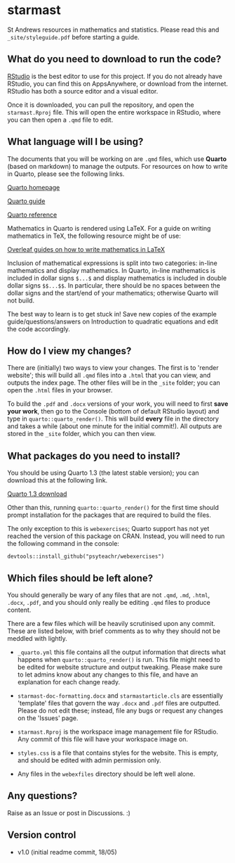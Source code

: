 # starmast

St Andrews resources in mathematics and statistics. Please read this and `_site/styleguide.pdf` before starting a guide.

## What do you need to download to run the code?

[RStudio](https://posit.co/download/rstudio-desktop/) is the best editor to use for this project. If you do not already have RStudio, you can find this on AppsAnywhere, or download from the internet. RStudio has both a source editor and a visual editor.

Once it is downloaded, you can pull the repository, and open the `starmast.Rproj` file. This will open the entire workspace in RStudio, where you can then open a `.qmd` file to edit.

## What language will I be using?

The documents that you will be working on are `.qmd` files, which use **Quarto** (based on markdown) to manage the outputs. For resources on how to write in Quarto, please see the following links.

[Quarto homepage](https://quarto.org/)

[Quarto guide](https://quarto.org/docs/guide/)

[Quarto reference](https://quarto.org/docs/reference/)

Mathematics in Quarto is rendered using LaTeX. For a guide on writing mathematics in TeX, the following resource might be of use:

[Overleaf guides on how to write mathematics in LaTeX](https://www.overleaf.com/learn/latex/Mathematical_expressions)

Inclusion of mathematical expressions is split into two categories: in-line mathematics and display mathematics. In Quarto, in-line mathematics is included in dollar signs `$...$` and display mathematics is included in double dollar signs `$$...$$`. In particular, there should be no spaces between the dollar signs and the start/end of your mathematics; otherwise Quarto will not build.

The best way to learn is to get stuck in! Save new copies of the example guide/questions/answers on Introduction to quadratic equations and edit the code accordingly.

## How do I view my changes?

There are (initially) two ways to view your changes. The first is to 'render website'; this will build all `.qmd` files into a `.html` that you can view, and outputs the index page. The other files will be in the `_site` folder; you can open the `.html` files in your browser.

To build the `.pdf` and `.docx` versions of your work, you will need to first **save your work**, then go to the Console (bottom of default RStudio layout) and type in `quarto::quarto_render()`. This will build **every** file in the directory and takes a while (about one minute for the initial commit!). All outputs are stored in the `_site` folder, which you can then view.

## What packages do you need to install?

You should be using Quarto 1.3 (the latest stable version); you can download this at the following link.

[Quarto 1.3 download](https://quarto.org/docs/get-started/)

Other than this, running `quarto::quarto_render()` for the first time should prompt installation for the packages that are required to build the files.

The only exception to this is `webexercises`; Quarto support has not yet reached the version of this package on CRAN. Instead, you will need to run the following command in the console:

    devtools::install_github("psyteachr/webexercises")

## Which files should be left alone?

You should generally be wary of any files that are not `.qmd`, `.md`, `.html`, `.docx`, `.pdf`, and you should only really be editing `.qmd` files to produce content.

There are a few files which will be heavily scrutinised upon any commit. These are listed below, with brief comments as to why they should not be meddled with lightly.

-   `_quarto.yml` this file contains all the output information that directs what happens when `quarto::quarto_render()` is run. This file might need to be edited for website structure and output tweaking. Please make sure to let admins know about any changes to this file, and have an explanation for each change ready.

-   `starmast-doc-formatting.docx` and `starmastarticle.cls` are essentially 'template' files that govern the way `.docx` and `.pdf` files are outputted. Please do not edit these; instead, file any bugs or request any changes on the 'Issues' page.

-   `starmast.Rproj` is the workspace image management file for RStudio. Any commit of this file will have your workspace image on.

-   `styles.css` is a file that contains styles for the website. This is empty, and should be edited with admin permission only.

-   Any files in the `webexfiles` directory should be left well alone.

## Any questions?

Raise as an Issue or post in Discussions. :)

## Version control

- v1.0 (initial readme commit, 18/05)
